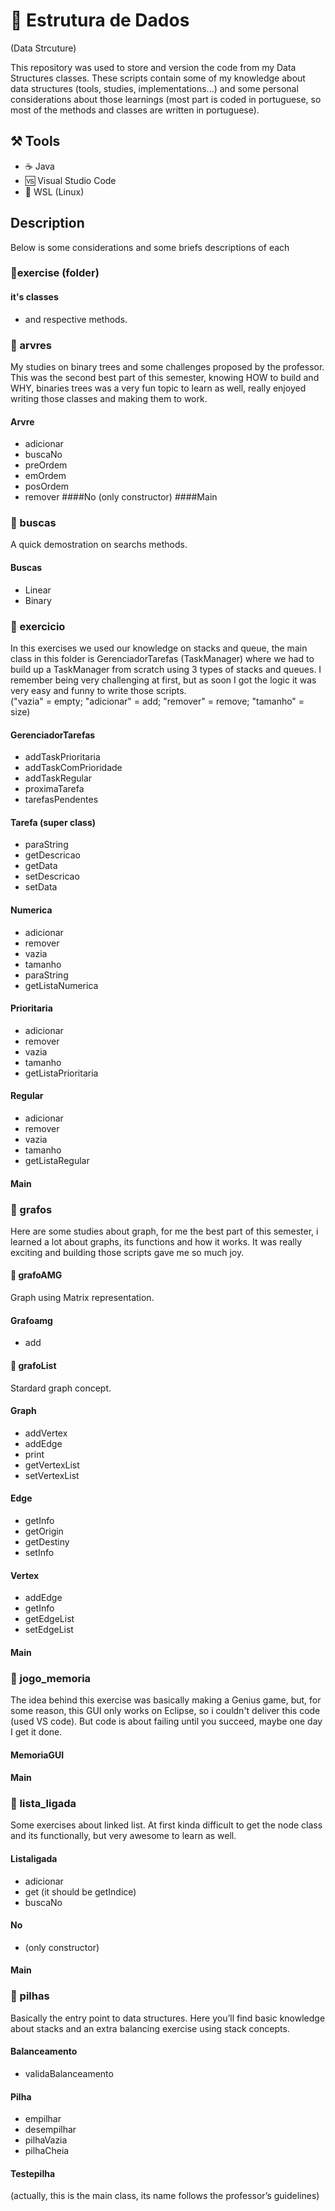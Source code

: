 # 🧱 Estrutura de Dados 
(Data Strcuture)

This repository was used to store and version the code from my Data Structures classes. These scripts contain some of my knowledge about data structures (tools, studies, implementations...) and some personal considerations about those learnings (most part is coded in portuguese, so most of the methods and classes are written in portuguese). 

## ⚒️ Tools
* ☕ Java
* 🆚 Visual Studio Code
* 🐧 WSL (Linux)


## Description
Below is some considerations and some briefs descriptions of each 
### 📁exercise (folder)
#### it's classes 
   * and respective methods.


### 📁 arvres
My studies on binary trees and some challenges proposed by the professor. This was the second best part of this semester, knowing HOW to build and WHY, binaries trees was a very fun topic to learn as well, really enjoyed writing those classes and making them to work.  
#### Arvre
   * adicionar
   * buscaNo
   * preOrdem
   * emOrdem
   * posOrdem
   * remover
####No
     (only constructor)
####Main

### 📁 buscas
A quick demostration on searchs methods.
#### Buscas
   * Linear
   * Binary

### 📁 exercicio
In this exercises we used our knowledge on stacks and queue, the main class in this folder is GerenciadorTarefas (TaskManager) where we had to build up a TaskManager from scratch using 3 types of stacks and queues. I remember being very challenging at first, but as soon I got the logic it was very easy and funny to write those scripts.  
("vazia" = empty; "adicionar" = add; "remover" = remove; "tamanho" = size)
#### GerenciadorTarefas
   * addTaskPrioritaria
   * addTaskComPrioridade
   * addTaskRegular
   * proximaTarefa
   * tarefasPendentes
#### Tarefa (super class)
   * paraString
   * getDescricao
   * getData
   * setDescricao
   * setData
#### Numerica
   * adicionar
   * remover
   * vazia
   * tamanho
   * paraString
   * getListaNumerica
#### Prioritaria
   * adicionar
   * remover
   * vazia
   * tamanho
   * getListaPrioritaria
#### Regular
   * adicionar
   * remover
   * vazia
   * tamanho
   * getListaRegular
#### Main

### 📁 grafos
Here are some studies about graph, for me the best part of this semester, i learned a lot about graphs, its functions and how it works. It was really exciting and building those scripts gave me so much joy. 
#### 📁 grafoAMG
Graph using Matrix representation.
#### Grafoamg
  * add
#### 📁 grafoList
Stardard graph concept.
#### Graph
  * addVertex
  * addEdge
  * print
  * getVertexList
  * setVertexList
#### Edge
  * getInfo
  * getOrigin
  * getDestiny
  * setInfo
#### Vertex
  * addEdge
  * getInfo
  * getEdgeList
  * setEdgeList
#### Main

### 📁 jogo_memoria
The idea behind this exercise was basically making a Genius game, but, for some reason, this GUI only works on Eclipse, so i couldn't deliver this code (used VS code). But code is about failing until you succeed, maybe one day I get it done. 
#### MemoriaGUI
#### Main

### 📁 lista_ligada
Some exercises about linked list. At first kinda difficult to get the node class and its functionally, but very awesome to learn as well.
#### Listaligada
   * adicionar
   * get (it should be getIndice)
   * buscaNo
#### No
   * (only constructor)
#### Main

### 📁 pilhas
 Basically the entry point to data structures. Here you’ll find basic knowledge about stacks and an extra balancing exercise using stack concepts.
#### Balanceamento
   * validaBalanceamento
#### Pilha
   * empilhar
   * desempilhar
   * pilhaVazia
   * pilhaCheia
#### Testepilha
(actually, this is the main class, its name follows the professor’s guidelines)

